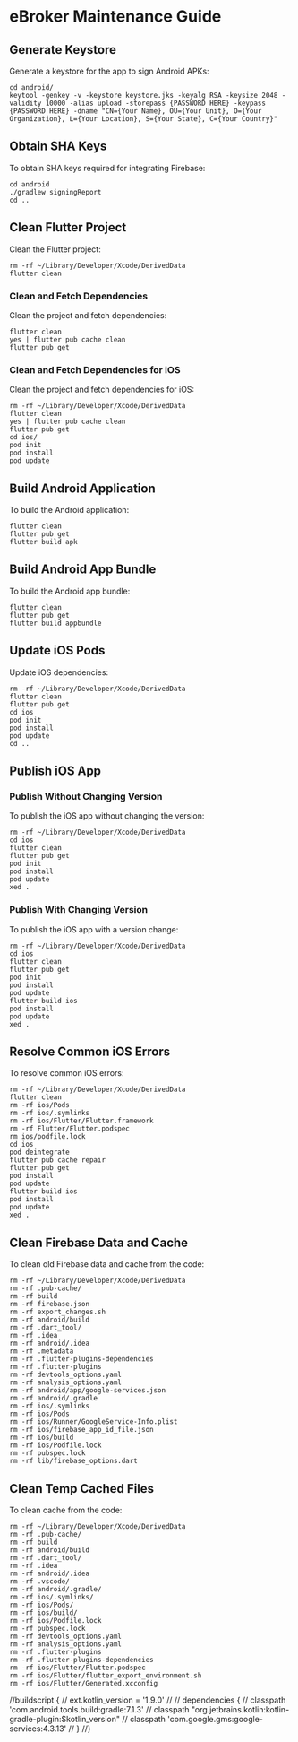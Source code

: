 # eBroker Maintenance Guide

## Generate Keystore

Generate a keystore for the app to sign Android APKs:

```shell
cd android/
keytool -genkey -v -keystore keystore.jks -keyalg RSA -keysize 2048 -validity 10000 -alias upload -storepass {PASSWORD HERE} -keypass {PASSWORD HERE} -dname "CN={Your Name}, OU={Your Unit}, O={Your Organization}, L={Your Location}, S={Your State}, C={Your Country}" 
```



## Obtain SHA Keys

To obtain SHA keys required for integrating Firebase:

```shell
cd android
./gradlew signingReport
cd ..
```

## Clean Flutter Project

Clean the Flutter project:

```shell
rm -rf ~/Library/Developer/Xcode/DerivedData
flutter clean
```

### Clean and Fetch Dependencies

Clean the project and fetch dependencies:

```shell
flutter clean
yes | flutter pub cache clean
flutter pub get
```

### Clean and Fetch Dependencies for iOS

Clean the project and fetch dependencies for iOS:

```shell
rm -rf ~/Library/Developer/Xcode/DerivedData
flutter clean
yes | flutter pub cache clean
flutter pub get
cd ios/
pod init
pod install
pod update
```

## Build Android Application

To build the Android application:

```shell
flutter clean
flutter pub get
flutter build apk
```

## Build Android App Bundle

To build the Android app bundle:

```shell
flutter clean
flutter pub get
flutter build appbundle
```

## Update iOS Pods

Update iOS dependencies:

```shell
rm -rf ~/Library/Developer/Xcode/DerivedData
flutter clean
flutter pub get
cd ios
pod init
pod install
pod update
cd ..
```

## Publish iOS App

### Publish Without Changing Version

To publish the iOS app without changing the version:

```shell
rm -rf ~/Library/Developer/Xcode/DerivedData
cd ios
flutter clean
flutter pub get
pod init
pod install
pod update
xed .
```

### Publish With Changing Version

To publish the iOS app with a version change:

```shell
rm -rf ~/Library/Developer/Xcode/DerivedData
cd ios
flutter clean
flutter pub get
pod init
pod install
pod update
flutter build ios
pod install
pod update
xed .
```

## Resolve Common iOS Errors

To resolve common iOS errors:

```shell
rm -rf ~/Library/Developer/Xcode/DerivedData
flutter clean
rm -rf ios/Pods
rm -rf ios/.symlinks
rm -rf ios/Flutter/Flutter.framework
rm -rf Flutter/Flutter.podspec
rm ios/podfile.lock
cd ios 
pod deintegrate
flutter pub cache repair
flutter pub get 
pod install 
pod update 
flutter build ios
pod install 
pod update
xed .
```

## Clean Firebase Data and Cache

To clean old Firebase data and cache from the code:

```shell
rm -rf ~/Library/Developer/Xcode/DerivedData
rm -rf .pub-cache/
rm -rf build
rm -rf firebase.json
rm -rf export_changes.sh
rm -rf android/build
rm -rf .dart_tool/
rm -rf .idea
rm -rf android/.idea
rm -rf .metadata
rm -rf .flutter-plugins-dependencies
rm -rf .flutter-plugins
rm -rf devtools_options.yaml
rm -rf analysis_options.yaml
rm -rf android/app/google-services.json
rm -rf android/.gradle
rm -rf ios/.symlinks
rm -rf ios/Pods
rm -rf ios/Runner/GoogleService-Info.plist
rm -rf ios/firebase_app_id_file.json
rm -rf ios/build
rm -rf ios/Podfile.lock
rm -rf pubspec.lock
rm -rf lib/firebase_options.dart
```

## Clean Temp Cached Files

To clean cache from the code:

```shell
rm -rf ~/Library/Developer/Xcode/DerivedData
rm -rf .pub-cache/
rm -rf build
rm -rf android/build
rm -rf .dart_tool/
rm -rf .idea
rm -rf android/.idea
rm -rf .vscode/
rm -rf android/.gradle/
rm -rf ios/.symlinks/
rm -rf ios/Pods/
rm -rf ios/build/
rm -rf ios/Podfile.lock
rm -rf pubspec.lock
rm -rf devtools_options.yaml
rm -rf analysis_options.yaml
rm -rf .flutter-plugins
rm -rf .flutter-plugins-dependencies
rm -rf ios/Flutter/Flutter.podspec
rm -rf ios/Flutter/flutter_export_environment.sh
rm -rf ios/Flutter/Generated.xcconfig
```


//buildscript {
//    ext.kotlin_version = '1.9.0'
//
//    dependencies {
//        classpath 'com.android.tools.build:gradle:7.1.3'
//        classpath "org.jetbrains.kotlin:kotlin-gradle-plugin:$kotlin_version"
//        classpath 'com.google.gms:google-services:4.3.13'
//    }
//}
